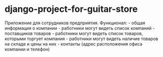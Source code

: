 # django-project-for-guitar-store
Приложение для сотрудников предприятия. Функционал:  - общая информация о компании - работники могут видеть список компаний - поставщиков товаров - работники могут видеть список товаров, которыми торгует компания - работники могут видеть наличие товаров на складе и цены на них - контакты (адрес расположения офиса компании и телефон)

